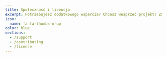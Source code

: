 ```yaml
---
title: Społeczność i licencja
excerpt: Potrzebujesz dodatkowego wsparcia? Chcesz wesprzeć projekt? Zajrzyj do tej sekcji
icon:
  name: fa fa-thumbs-o-up
color: blue
sections:
  - /support
  - /contributing
  - /license
---
```

